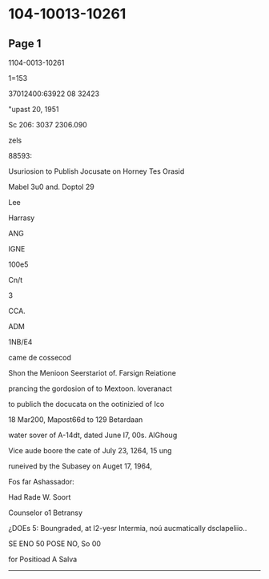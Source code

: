 # 104-10013-10261

## Page 1

1104-0013-10261

1=153

37012400:63922 08 32423

"upast 20, 1951

Sc 206: 3037 2306.090

zels

88593:

Usuriosion to Publish Jocusate on Horney Tes Orasid

Mabel 3u0 and. Doptol 29

Lee

Harrasy

ANG

IGNE

100e5

Cn/t

3

CCA.

ADM

1NB/E4

came de cossecod

Shon the Menioon Seerstariot of. Farsign Reiatione

prancing the gordosion of to Mextoon. loveranact

to publich the docucata on the ootinizied of Ico

18 Mar200, Mapost66d to 129 Betardaan

water sover of A-14dt, dated June I7, 00s. AlGhoug

Vice aude boore the cate of July 23, 1264, 15 ung

runeived by the Subasey on Auget 17, 1964,

Fos far Ashassador:

Had Rade W. Soort

Counselor o1 Betransy

¿DOEs 5: Boungraded, at I2-yesr Intermia, noú aucmatically dsclapeliio..

SE ENO 50 POSE NO, So 00

for Positioad A Salva

---

